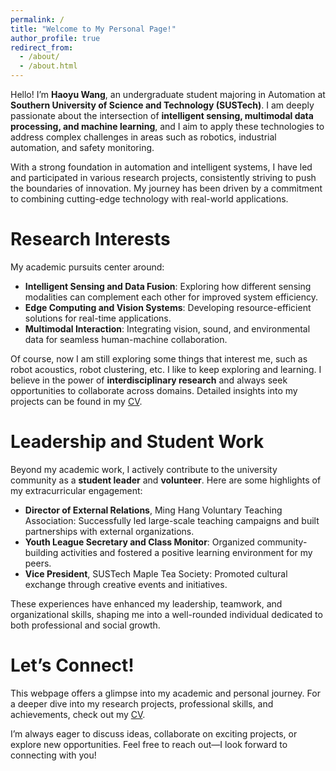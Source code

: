 ```yaml
---
permalink: /
title: "Welcome to My Personal Page!"
author_profile: true
redirect_from: 
  - /about/
  - /about.html
---
```


  Hello! I’m **Haoyu Wang**, an undergraduate student majoring in Automation at **Southern University of Science and Technology (SUSTech)**. I am deeply passionate about the intersection of **intelligent sensing, multimodal data processing, and machine learning**, and I aim to apply these technologies to address complex challenges in areas such as robotics, industrial automation, and safety monitoring.  

With a strong foundation in automation and intelligent systems, I have led and participated in various research projects, consistently striving to push the boundaries of innovation. My journey has been driven by a commitment to combining cutting-edge technology with real-world applications.  

Research Interests
======
My academic pursuits center around:  
- **Intelligent Sensing and Data Fusion**: Exploring how different sensing modalities can complement each other for improved system efficiency.  
- **Edge Computing and Vision Systems**: Developing resource-efficient solutions for real-time applications.  
- **Multimodal Interaction**: Integrating vision, sound, and environmental data for seamless human-machine collaboration.

Of course, now I am still exploring some things that interest me, such as robot acoustics, robot clustering, etc. I like to keep exploring and learning. I believe in the power of **interdisciplinary research** and always seek opportunities to collaborate across domains. Detailed insights into my projects can be found in my [CV](./cv.md).  

Leadership and Student Work 
======
Beyond my academic work, I actively contribute to the university community as a **student leader** and **volunteer**. Here are some highlights of my extracurricular engagement:  
- **Director of External Relations**, Ming Hang Voluntary Teaching Association: Successfully led large-scale teaching campaigns and built partnerships with external organizations.  
- **Youth League Secretary and Class Monitor**: Organized community-building activities and fostered a positive learning environment for my peers.  
- **Vice President**, SUSTech Maple Tea Society: Promoted cultural exchange through creative events and initiatives.  

These experiences have enhanced my leadership, teamwork, and organizational skills, shaping me into a well-rounded individual dedicated to both professional and social growth.  

Let’s Connect!  
======
This webpage offers a glimpse into my academic and personal journey. For a deeper dive into my research projects, professional skills, and achievements, check out my [CV](./cv.md).  

I’m always eager to discuss ideas, collaborate on exciting projects, or explore new opportunities. Feel free to reach out—I look forward to connecting with you!  
